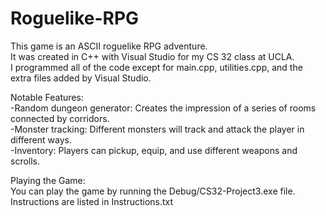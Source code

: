 # Roguelike-RPG

This game is an ASCII roguelike RPG adventure.<br /> 
It was created in C++ with Visual Studio for my CS 32 class at UCLA.<br />
I programmed all of the code except for main.cpp, utilities.cpp, and the extra files added by Visual Studio.<br />

Notable Features:<br />
-Random dungeon generator: Creates the impression of a series of rooms connected by corridors.<br />
-Monster tracking: Different monsters will track and attack the player in different ways.<br />
-Inventory: Players can pickup, equip, and use different weapons and scrolls.<br />

Playing the Game:<br/>
You can play the game by running the Debug/CS32-Project3.exe file.<br/>
Instructions are listed in Instructions.txt
